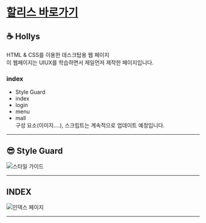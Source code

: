 # [할리스 바로가기](https://pam7461.github.io/hollys/)  

## ☕ Hollys
HTML & CSS를 이용한 데스크탑용 웹 페이지  
이 웹페이지는 UIUX를 학습하면서 제일먼저 제작한 페이지입니다.  
### index
- Style Guard
- index
- login
- menu
- mall  
구성 요소(이미지....), 스크립트는 계속적으로 업데이트 예정입니다.  

* * *  

## 😎 Style Guard  
![스타일 가이드](https://pam7461.github.io/hollys/images/style-guide.jpg)  

* * *  

## INDEX
![인덱스 페이지](https://pam7461.github.io/hollys/images/index.png)  

* * *
